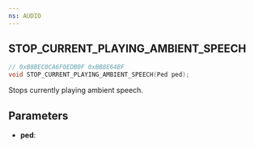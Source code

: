 ```yaml
---
ns: AUDIO
---
```

## STOP_CURRENT_PLAYING_AMBIENT_SPEECH

```c
// 0xB8BEC0CA6F0EDB0F 0xBB8E64BF
void STOP_CURRENT_PLAYING_AMBIENT_SPEECH(Ped ped);
```

Stops currently playing ambient speech.

## Parameters
* **ped**:

